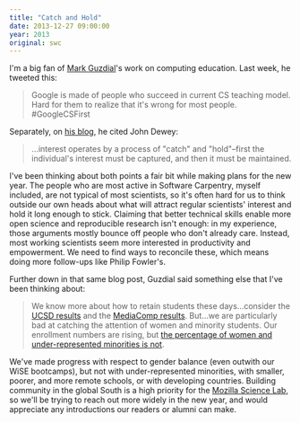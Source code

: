 ```yaml
---
title: "Catch and Hold"
date: 2013-12-27 09:00:00
year: 2013
original: swc
---
```

<p>
  I'm a big fan of <a href="http://computinged.wordpress.com">Mark Guzdial</a>'s work
  on computing education.
  Last week,
  he tweeted this:
</p>
<blockquote>
  Google is made of people who succeed in current CS teaching model.
  Hard for them to realize that it's wrong for most people.
  #GoogleCSFirst
</blockquote>
<p>
  Separately,
  on <a href="http://computinged.wordpress.com/2013/12/18/to-get-interest-catch-and-hold-attention/">his blog</a>,
  he cited John Dewey:
</p>
<blockquote>
  …interest operates by a process of "catch" and "hold"–first
  the individual's interest must be captured,
  and then it must be maintained.
</blockquote>
<p>
  I've been thinking about both points a fair bit
  while making plans for the new year.
  The people who are most active in Software Carpentry,
  myself included,
  are not typical of most scientists,
  so it's often hard for us to think outside our own heads
  about what will attract regular scientists' interest
  and hold it long enough to stick.
  Claiming that better technical skills enable more open science and reproducible research isn't enough:
  in my experience,
  those arguments mostly bounce off people who don't already care.
  Instead,
  most working scientists seem more interested in productivity and empowerment.
  We need to find ways to reconcile these,
  which means doing more follow-ups like
  Philip Fowler's.
</p>
<p>
  Further down in that same blog post,
  Guzdial said something else that I've been thinking about:
</p>
<blockquote>
  We know more about how to retain students these days…consider
  the <a href="http://computinged.wordpress.com/2013/08/05/success-in-introductory-programming-what-works/">UCSD results</a>
  and the <a href="http://computinged.wordpress.com/2013/08/09/in-remembrance-of-mediacomp-past-icer-2013-preview/">MediaComp results</a>.
  But…we are particularly bad at catching the attention of women and minority students.
  Our enrollment numbers are rising,
  but <a href="http://computinged.wordpress.com/2013/10/26/acm-ndc-report-confirms-growth-in-graduates-with-computing-skills/">the percentage of women and under-represented minorities is not</a>.
</blockquote>
<p>
  We've made progress with respect to gender balance
  (even outwith our
  WiSE
  bootcamps),
  but not with under-represented minorities,
  with smaller, poorer, and more remote schools,
  or with developing countries.
  Building community in the global South is a high priority for
  the <a href="http://mozillascience.org">Mozilla Science Lab</a>,
  so we'll be trying to reach out more widely in the new year,
  and would appreciate any introductions our readers or alumni can make.
</p>
